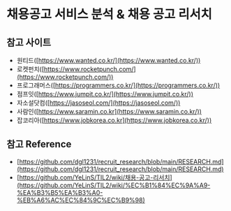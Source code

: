 # 채용공고 서비스 분석 & 채용 공고 리서치


## 참고 사이트
- 원티드([https://www.wanted.co.kr/](https://www.wanted.co.kr/))
- 로켓펀치([https://www.rocketpunch.com/](https://www.rocketpunch.com/))
- 프로그래머스([https://programmers.co.kr/](https://programmers.co.kr/))
- 점프잇([https://www.jumpit.co.kr/](https://www.jumpit.co.kr/))
- 자소설닷컴([https://jasoseol.com/](https://jasoseol.com/))
- 사람인([https://www.saramin.co.kr](https://www.saramin.co.kr/))
- 잡코리아([https://www.jobkorea.co.kr](https://www.jobkorea.co.kr/))

## 참고 Reference
- [https://github.com/dgl1231/recruit_research/blob/main/RESEARCH.md](https://github.com/dgl1231/recruit_research/blob/main/RESEARCH.md)
- [https://github.com/YeLinS/TIL2/wiki/채용-공고-리서치](https://github.com/YeLinS/TIL2/wiki/%EC%B1%84%EC%9A%A9-%EA%B3%B5%EA%B3%A0-%EB%A6%AC%EC%84%9C%EC%B9%98)
